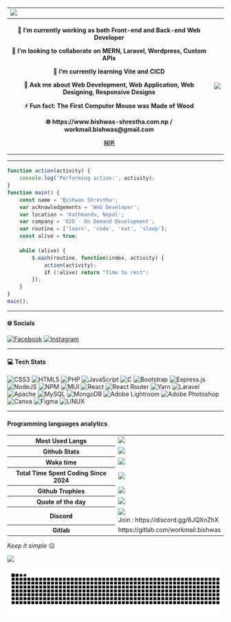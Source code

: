 <table>
<tr>
 <td colspan="2"><img src="https://github.com/Anmol-Baranwal/Cool-GIFs-For-GitHub/assets/74038190/80728820-e06b-4f96-9c9e-9df46f0cc0a5" min-width="800"></td>
</tr>
  <tr>
    <th>
            <p>🔭 I’m currently working as both Front-end and Back-end Web Developer</p>
            <p>👯 I’m looking to collaborate on MERN, Laravel, Wordpress, Custom APIs</p>
            <p>🌱 I’m currently learning Vite and CICD</p>
            <p>💬 Ask me about Web Development, Web Application, Web Designing, Responsive Designs</p>
            <p>⚡ Fun fact: The First Computer Mouse was Made of Wood</p>
            <p>🌐 https://www.bishwas-shrestha.com.np / workmail.bishwas@gmail.com</p>
            <p>🇳🇵</p>
    </th>
    <th>
      <img src="https://i.giphy.com/media/v1.Y2lkPTc5MGI3NjExODNsaDJtdjR1d2Uza3pmdW1uMzN6c3kxNWNjN2xvdnAzY2kydHNibyZlcD12MV9pbnRlcm5hbF9naWZfYnlfaWQmY3Q9Zw/3o7qDPxorBbvpB1Pby/giphy.gif">
    </th>
  </tr>
</table>
<hr>

```javascript
function action(activity) {
    console.log('Performing action:', activity);
}
function main() {
    const name = 'Bishwas Shrestha';
    var acknowledgements = 'Web Developer';
    var location = 'Kathmandu, Nepal';
    var company = 'O2D - On Demand Development';
    var routine = ['learn', 'code', 'eat', 'sleep'];
    const alive = true;

    while (alive) {
        $.each(routine, function(index, activity) {
            action(activity);
            if (!alive) return "Time to rest";
        });
    }
}
main();

```
<hr>
<h4>🌐 Socials</h4>  

[![Facebook](https://img.shields.io/badge/Facebook-%231877F2.svg?logo=Facebook&logoColor=white)](https://facebook.com/RR4V3N)
[![Instagram](https://img.shields.io/badge/Instagram-%23E4405F.svg?logo=Instagram&logoColor=white)](https://instagram.com/_bishwasshrestha)
<hr>
<h4>💻 Tech Stats</h4>

![CSS3](https://img.shields.io/badge/css3-%231572B6.svg?style=flat&logo=css3&logoColor=white)
![HTML5](https://img.shields.io/badge/html5-%23E34F26.svg?style=flat&logo=html5&logoColor=white)
![PHP](https://img.shields.io/badge/php-%23777BB4.svg?style=flat&logo=php&logoColor=white)
![JavaScript](https://img.shields.io/badge/javascript-%23323330.svg?style=flat&logo=javascript&logoColor=%23F7DF1E)
![C](https://img.shields.io/badge/c-%2300599C.svg?style=flat&logo=c&logoColor=white)
![Bootstrap](https://img.shields.io/badge/bootstrap-%23563D7C.svg?style=flat&logo=bootstrap&logoColor=white)
![Express.js](https://img.shields.io/badge/express.js-%23404d59.svg?style=flat&logo=express&logoColor=%2361DAFB)
![NodeJS](https://img.shields.io/badge/node.js-6DA55F?style=flat&logo=node.js&logoColor=white)
![NPM](https://img.shields.io/badge/NPM-%23000000.svg?style=flat&logo=npm&logoColor=white)
![MUI](https://img.shields.io/badge/MUI-%230081CB.svg?style=flat&logo=material-ui&logoColor=white)
![React](https://img.shields.io/badge/react-%2320232a.svg?style=flat&logo=react&logoColor=%2361DAFB)
![React Router](https://img.shields.io/badge/React_Router-CA4245?style=flat&logo=react-router&logoColor=white)
![Yarn](https://img.shields.io/badge/yarn-%232C8EBB.svg?style=flat&logo=yarn&logoColor=white)
![Laravel](https://img.shields.io/badge/laravel-%23FF2D20.svg?style=flat&logo=laravel&logoColor=white)
![Apache](https://img.shields.io/badge/apache-%23D42029.svg?style=flat&logo=apache&logoColor=white)
![MySQL](https://img.shields.io/badge/mysql-%2300f.svg?style=flat&logo=mysql&logoColor=white)
![MongoDB](https://img.shields.io/badge/MongoDB-%234ea94b.svg?style=flat&logo=mongodb&logoColor=white)
![Adobe Lightroom](https://img.shields.io/badge/Adobe%20Lightroom-31A8FF.svg?style=flat&logo=Adobe%20Lightroom&logoColor=white)
![Adobe Photoshop](https://img.shields.io/badge/adobephotoshop-%2331A8FF.svg?style=flat&logo=adobephotoshop&logoColor=white)
![Canva](https://img.shields.io/badge/Canva-%2300C4CC.svg?style=flat&logo=Canva&logoColor=white)
![Figma](https://img.shields.io/badge/figma-%23F24E1E.svg?style=flat&logo=figma&logoColor=white)
![LINUX](https://img.shields.io/badge/Linux-FCC624?style=flat&logo=linux&logoColor=black)
<hr>
<h4>Programming languages analytics</h4>

<table>
  <tr>
    <th>Most Used Langs</th>
    <td><img src="https://github-readme-stats.vercel.app/api/top-langs/?username=BishwasGit&layout=donut&theme=tokyonight"></td>
  </tr>
  <tr>
    <th>Github Stats</th>
    <td><img src="https://github-readme-stats.vercel.app/api?username=BishwasGit&show_icons=true&theme=gruvbox&hide_rank=true"></td>
  </tr>
  <tr>
    <th>Waka time</th>
    <td><img src="https://github-readme-stats.vercel.app/api/wakatime?username=BishwasShrestha&layout=compact&theme=cobalt"></td>
  </tr>
  <tr>
    <th>Total Time Spent Coding Since 2024</th>
    <td><img src="https://wakatime.com/badge/user/018dcfc4-699b-4c9c-bda7-76b8578f5dff.svg"></td>
  </tr>
  <tr>
    <th>Github Trophies</th>
    <td><img src="https://github-profile-trophy.vercel.app/?username=BishwasGit&theme=discord&no-frame=false&no-bg=false&margin-w=4"</td>
  </tr>
  <tr>
    <th>Quote of the day</th>
    <td><img src="https://quotes-github-readme.vercel.app/api?type=horizontal&theme=tokyonight"></td>
  </tr>
  <tr>
    <th>Discord</th>
    <td><img src="https://img.shields.io/discord/765267823252996096"><br>
      Join : https://discord.gg/6JQXnZhX
    </td>
  </tr>
  <tr>
    <th>Gitlab</th>
    <td>https://gitlab.com/workmail.bishwas</td>
  </tr>
</table>

<i align="right">Keep it simple </i>😉

[![](https://visitcount.itsvg.in/api?id=BishwasGit&icon=0&color=8)](https://visitcount.itsvg.in)

<img src="https://raw.githubusercontent.com/BishwasGit/BishwasGit/output/snake.svg" alt="Snake animation" />









